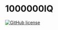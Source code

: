 # 1000000IQ
<a href="https://github.com/GiDeON2000/1000000IQ/blob/main/LICENSE"><img alt="GitHub license" src="https://img.shields.io/github/license/GiDeON2000/1000000IQ"></a>
